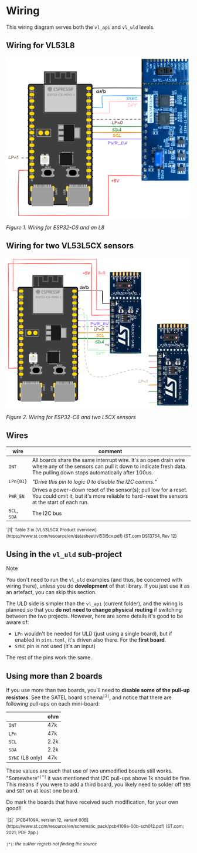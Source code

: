 # Wiring

This wiring diagram serves both the `vl_api` and `vl_uld` levels.

## Wiring for VL53L8

![](.images/wiring-l8.png)

*Figure 1. Wiring for ESP32-C6 and an L8*


## Wiring for two VL53L5CX sensors

![](.images/wiring-l5cx-2.png)

*Figure 2. Wiring for ESP32-C6 and two L5CX sensors*


## Wires

|wire|comment|
|---|---|
|`INT`|All boards share the same interrupt wire. It's an open drain wire where any of the sensors can pull it down to indicate fresh data. The pulling down stops automatically after 100us.|
|`LPn{01}`|*"Drive this pin to logic 0 to disable the I2C comms."*<sup>`|1|`</sup><p />In particular, the pin *DOES NOT have anything to do with the Low Power mode, despite its name.* We use it as a chip select, which it is.<p />NOTE: For running a single board, you can leave this pin unconnected (it has a pull-up within the SATEL board).|
|`PWR_EN`|Drives a power-down reset of the sensor(s); pull low for a reset. You could omit it, but it's more reliable to hard-reset the sensors at the start of each run.|
|`SCL`, `SDA`|The I2C bus|

<small>
`|1|` Table 3 in [VL53L5CX Product overview](https://www.st.com/resource/en/datasheet/vl53l5cx.pdf) (ST.com DS13754, Rev 12)
</small>

## Using in the `vl_uld` sub-project

>[!NOTE]
>
>You don't need to run the `vl_uld` examples (and thus, be concerned with wiring there), unless you do **development** of that library. If you just use it as an artefact, you can skip this section.

The ULD side is simpler than the `vl_api` (current folder), and the wiring is planned so that you **do not need to change physical routing** if switching between the two projects. However, here are some details it's good to be aware of:

- `LPn` wouldn't be needed for ULD (just using a single board), but if enabled in `pins.toml`, it's driven also there. For the **first board**.
- `SYNC` pin is not used (it's an input)

The rest of the pins work the same.


## Using more than 2 boards

If you use more than two boards, you'll need to **disable some of the pull-up resistors**. See the SATEL board schema<sup>`|2|`</sup>, and notice that there are following pull-ups on each mini-board:

||ohm|
|---|---|
|`INT`|47k|
|`LPn`|47k|
|`SCL`|2.2k|
|`SDA`|2.2k|
|`SYNC` (L8 only)|47k|

These values are such that use of two unmodified boards still works. "Somewhere"<sup>`|*|`</sup> it was mentioned that I2C pull-ups above 1k should be fine. This means if you were to add a third board, you likely need to solder off `SB5` and `SB7` on at least one board. 

Do mark the boards that have received such modification, for your own good!!

<small>
`|2|` [PCB4109A, version 12, variant 00B](https://www.st.com/resource/en/schematic_pack/pcb4109a-00b-sch012.pdf) (ST.com; 2021; PDF 2pp.)

`|*|`: *the author regrets not finding the source*</small>
</small>

